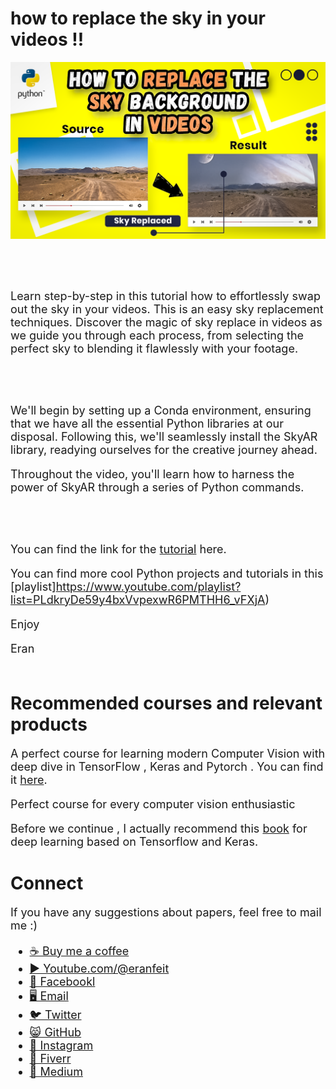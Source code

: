 # how to replace the sky in your videos !!
 
<p align="center">
  <img width="800" src="how to replace sky.png" "image">
</p>

##
<br/><br/> 

<font size= "4" >
Learn step-by-step in this tutorial how to effortlessly swap out the sky in your videos.
This is an easy sky replacement techniques.
Discover the magic of sky replace in videos as we guide you through each process, from selecting the perfect sky to blending it flawlessly with your footage.

<br/><br/> 

We'll begin by setting up a Conda environment, ensuring that we have all the essential Python libraries at our disposal. Following this, we'll seamlessly install the SkyAR library, readying ourselves for the creative journey ahead.

Throughout the video, you'll learn how to harness the power of SkyAR through a series of Python commands.

<br/><br/> 

You can find the link for the [tutorial](https://youtu.be/bvW7qOHpa3k) here. 

You can find more cool Python projects and tutorials in this [playlist]https://www.youtube.com/playlist?list=PLdkryDe59y4bxVvpexwR6PMTHH6_vFXjA)

Enjoy

Eran
<br/><br/> 

</font>

# Recommended courses and relevant products 
<font size= "4" >

A perfect course for learning modern Computer Vision with deep dive in TensorFlow , Keras and Pytorch . You can find it [here](http://bit.ly/3HeDy1V).

Perfect course for every computer vision enthusiastic

Before we continue , I actually recommend this [book](https://amzn.to/3STWZ2N) for deep learning based on Tensorflow and Keras. 



</font>

# Connect

<font size= "4" >
If you have any suggestions about papers, feel free to mail me :)

- [☕ Buy me a coffee](https://ko-fi.com/eranfeit)
- [▶️ Youtube.com/@eranfeit](https://www.youtube.com/channel/UCTiWJJhaH6BviSWKLJUM9sg)
- [🐙 Facebookl](https://www.facebook.com/groups/3080601358933585)
- [🖥️ Email](mailto:feitgemel@gmail.com)
- [🐦 Twitter](https://twitter.com/eran_feit )
- [😸 GitHub](https://github.com/feitgemel)
- [📸 Instagram](https://www.instagram.com/eran_feit/)
- [🤝 Fiverr ](https://www.fiverr.com/s/mB3Pbb)
- [📝 Medium ](https://medium.com/@feitgemel)


</font>

